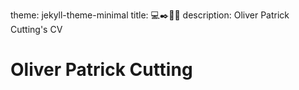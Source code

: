 theme: jekyll-theme-minimal
title: 💻✒️📄🌟
description: Oliver Patrick Cutting's CV

# Oliver Patrick Cutting